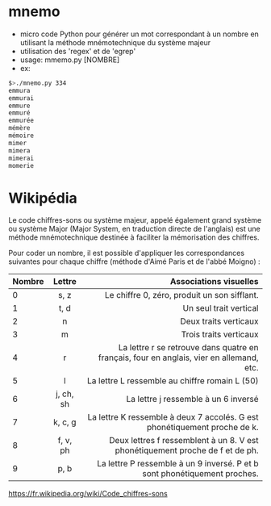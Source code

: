 # mnemo

- micro code Python pour générer un mot correspondant à un nombre en utilisant la méthode mnémotechnique du système majeur
- utilisation des 'regex' et de 'egrep'
- usage: mmemo.py [NOMBRE]
- ex: 
```bash
$>./mnemo.py 334
emmura
emmurai
emmure
emmuré
emmurée
mémère
mémoire
mimer
mimera
mimerai
momerie
```

# Wikipédia

Le code chiffres-sons ou système majeur, appelé également grand système ou système Major (Major System, en traduction directe de l'anglais) est une méthode mnémotechnique destinée à faciliter la mémorisation des chiffres. 

Pour coder un nombre, il est possible d'appliquer les correspondances suivantes pour chaque chiffre (méthode d'Aimé Paris et de l'abbé Moigno) :

| Nombre| Lettre   | Associations visuelles |
|-------|:--------:|-----------------------:|
| 0 	  |  s, z 	   | Le chiffre 0, zéro, produit un son sifflant.|
| 1 	  |  t, d 	   | Un seul trait vertical|
| 2 	  |  n 	       | Deux traits verticaux|
| 3 	  |  m 	       | Trois traits verticaux|
| 4 	  |  r 	       | La lettre r se retrouve dans quatre en français, four en anglais, vier en allemand, etc.|
| 5 	  |  l 	       | La lettre L ressemble au chiffre romain L (50)|
| 6 	  |  j, ch, sh | La lettre j ressemble à un 6 inversé|
| 7 	  |  k, c, g 	 | La lettre K ressemble à deux 7 accolés. G est phonétiquement proche de k.|
| 8 	  |  f, v, ph  | Deux lettres f ressemblent à un 8. V est phonétiquement proche de f et de ph.|
| 9 	  |  p, b 	   | La lettre P ressemble à un 9 inversé. P et b sont phonétiquement proches. |

https://fr.wikipedia.org/wiki/Code_chiffres-sons

